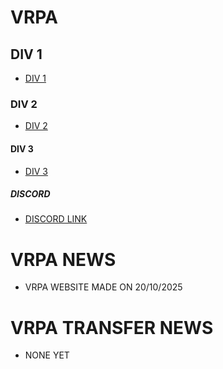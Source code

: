 # VRPA

## DIV 1

- [DIV 1](https://bananasplitiscool69-sudo.github.io/DIV.1/)

### DIV 2

- [DIV 2](https://bananasplitiscool69-sudo.github.io/DIV.2/)

#### DIV 3

- [DIV 3](https://bananasplitiscool69-sudo.github.io/DIV.3/)


##### DISCORD
- [DISCORD LINK](https://discord.gg/SV63XuSTY)

# VRPA NEWS
- VRPA WEBSITE MADE ON 20/10/2025

# VRPA TRANSFER NEWS
- NONE YET
